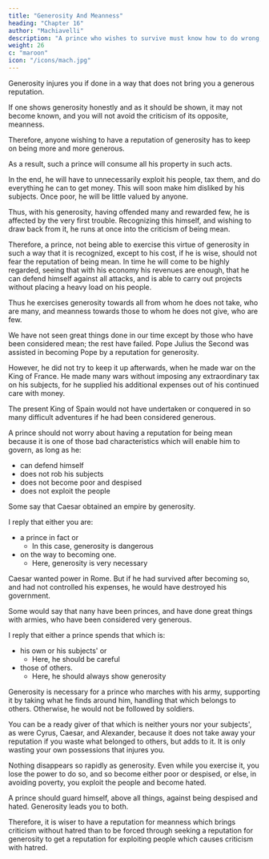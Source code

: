 ```yaml
---
title: "Generosity And Meanness"
heading: "Chapter 16"
author: "Machiavelli"
description: "A prince who wishes to survive must know how to do wrong, and how to do or not do wrong according to necessity"
weight: 26
c: "maroon"
icon: "/icons/mach.jpg"
---
```




<!-- Commencing then with the first of the characteristics mentioned above, it would be nice to have the
reputation of being generous. Nevertheless  -->

Generosity injures you if done in a way that does not bring you a generous reputation. 

If one shows generosity honestly and as it should be shown, it may not become known, and you will not avoid the criticism of its opposite, meanness. 

Therefore, anyone wishing to have a reputation of generosity has to keep on being more and more generous. 

As a result, such a prince will consume all his property in such acts. 

In the end, he will have to unnecessarily exploit his people, tax them, and do everything he can to get money. This will soon make him disliked by his subjects. Once poor, he will be little valued by anyone. 

Thus, with his generosity, having offended many and rewarded few, he is affected by the very first trouble. Recognizing this himself, and wishing to draw back from it, he runs at once into the criticism of being mean.

Therefore, a prince, not being able to exercise this virtue of generosity in such a way that it is recognized, except to his cost, if he is wise, should not fear the reputation of being mean. In time he will come to be highly regarded, seeing that with his economy his revenues are enough, that he can defend himself against all attacks, and is able to carry out projects without placing a heavy load on his people. 

Thus he exercises generosity towards all from whom he does not take, who are many, and meanness towards those to whom he does not give, who are few.

We have not seen great things done in our time except by those who have been considered mean; the rest have failed. Pope Julius the Second was assisted in becoming Pope by a reputation for generosity. 

However, he did not try to keep it up afterwards, when he made war on the King of France. He made many wars without imposing any extraordinary tax on his subjects, for he supplied his additional expenses out of his continued care with money. 

The present King of Spain would not have undertaken or conquered in so many difficult adventures if he had been considered generous. 

A prince should not worry about having a reputation for being mean because it is one of those bad characteristics which will enable him to govern, as long as he:
- can defend himself
- does not rob his subjects
- does not become poor and despised
- does not exploit the people

Some say that Caesar obtained an empire by generosity.

I reply that either you are:
- a prince in fact or
  - In this case, generosity is dangerous
- on the way to becoming one. 
  - Here, generosity is very necessary

Caesar wanted power in Rome. But if he had survived after becoming so, and had not controlled his expenses, he would have destroyed his government. 

Some would say that nany have been princes, and have done great things with armies, who have been considered very generous. 

I reply that either a prince spends that which is:
- his own or his subjects' or
  - Here, he should be careful
- those of others. 
  - Here, he should always show generosity

Generosity is necessary for a prince who marches with his army, supporting it by taking what he finds around him, handling that which belongs to others. Otherwise, he would not be followed by soldiers. 

You can be a ready giver of that which is neither yours nor your subjects', as were Cyrus, Caesar, and Alexander, because it does not take away your reputation if you waste what belonged to others, but adds to it. It is only wasting your own possessions that injures you.

Nothing disappears so rapidly as generosity. Even while you exercise it, you lose the power to do so, and so become either poor or despised, or else, in avoiding poverty, you exploit the people and become hated. 

A prince should guard himself, above all things, against being despised and hated. Generosity leads you to both. 

Therefore, it is wiser to have a reputation for meanness which brings criticism without hatred than to be forced through seeking a reputation for generosity to get a reputation for exploiting people which causes criticism with hatred.
